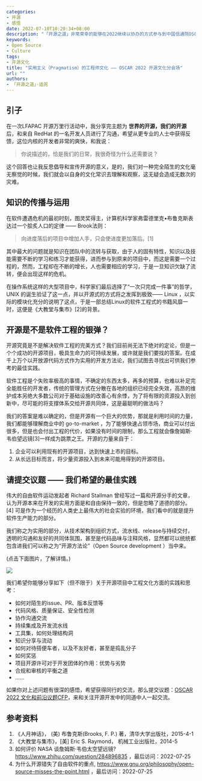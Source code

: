 ```yaml
---
categories:
- 开源
- 感悟
date: 2022-07-10T10:20:34+08:00
description: "「开源之道」非常荣幸的能够在2022继续以协办的方式参与到中国信通院OSCAR可信开源大会中，适兕将策划和出品两个分论坛，文化是其中之一，这次我们继续解构开源文化 —— 细分到具体的最实用当中！当然，按照一贯的原则：文化是作用工具箱存在的，尤其是在开源的世界，我们并不会要求主体，而是希望主体能在开源的世界里学习和实践开源的优势：让世界进步和繁荣。"
keywords:
- Open Source
- Culture
tags:
- 开源文化
title: "实用主义（Pragmatism）的工程师文化 —— OSCAR 2022 开源文化分会场"
url: ""
authors:
- 「开源之道」·适兕
---
```


## 引子

在一次LFAPAC 开源万里行活动中，我分享完主题为 **世界的开源，我们的开源** 后，和来自 RedHat 的一名开发人员进行了沟通，希望从更专业的人士中获得反馈，这位内核的开发者非常的爽快，和我说：

> 你说描述的，恰是我们的日常，我很奇怪为什么还需要说？

这个回答也让我反思倡导和宣传开源的意义，是的，我们对一种完全陌生的文化毫无察觉的时候，我们就会以自身的文化常识去理解和观察，这无疑会造成无数次的灾难。

## 知识的传播与运用

在软件遭遇危机的最初时刻，图灵奖得主，计算机科学家弗雷德里克•布鲁克斯表达过一个脍炙人口的定律 —— Brook法则：

> 向进度落后的项目中增加人手，只会使进度更加落后。[1]

其中最大的问题就是知识在团队中的流转与获取，由于人的固有特性，知识以及技能需要不断的学习和练习才能获得，进而参与到原来的项目中，而这是需要一个过程的，然而，工程却在不断的增长，人也需要相应的学习，于是一旦知识欠缺了流转，便会出现这样的危机。

在操作系统这样的大型项目中，科学家们最后选择了“一次只完成一件事”的哲学，UNIX 的诞生验证了这一点，并以开源式的方式将之发挥到极致—— Linux ，以实际的模块化充分的说明了这点，于是一部总结Linux的软件工程式的书籍风靡一时，这便是《大教堂与集市》[2]的背景。

## 开源是不是软件工程的银弹？

开源究竟是不是解决软件工程的完美方式？我们目前尚无法下绝对的定论，但是一个个成功的开源项目，极具生命力的可持续发展，或许就是我们要找的答案。在成千上万个以开放源代码方式作为实用的开发方法论，我们试图去寻找出可供我们参考的最佳实践。

软件工程是个失败率极高的事情，不确定的东西太多，再多的预算，也难以补足完全能胜任的开发者，传统的管理方式在分散在各地的组织已经完全失效，高昂的维护成本另绝大多数公司对于基础设施的改善心有余悸，为了将有限的资源投入到创新中，尽可能的将支撑体系交给开源共同体，这是最聪明的做法吗？

我们的答案是难以确定的，但是开源有一个巨大的优势，那就是利用时间的力量，我们都能够理解商业中的 go-to-market ，为了能够快速占领市场，商业可以付出很多，但是也会付出工程的代价，如果没有时间的限制，那么工程就会像詹姆斯·韦伯望远镜[3]一样成为跳票之王。开源的力量来自于：

1. 企业可以利用现有的开源项目，达到快速上市的目标。
2. 从长远目标而言，将少量资源投入到未来可能用得到的开源项目。

## 请提交议题 —— 我们希望的最佳实践

伟大的自由软件运动发起者 Richard Stallman 曾经写过一篇和开源分手的文章，认为开源本来在开发的实用方面是和自由保持一致的，但是忽略了道德的部分。[4] 可是作为一个经历的人类史上最伟大的社会实验的环境，我们看中的就是提升软件生产能力的部分。

我们称之为实用的部分，从技术架构到组织方式，流水线、release与持续交付，透明的沟通和友好的共同体氛围，甚至是代码品味与注释风格，显然都可以统统都包含进我们可以称之为“开源方法论”（Open Source development ）当中来。

(点击下面图片，了解详情。)

[![](./images/oscar-2022.jpeg)](https://mp.weixin.qq.com/s/fiJlS0JdKthhPQLomIt8rg)



我们希望你能够分享如下（但不限于）关于开源项目中工程文化方面的实践和思考：

* 如何对陌生的issue、PR、版本反馈等
* 代码风格、质量保证、安全性检测
* 协作沟通交流
* 持续集成及开发流水线
* 工具集，如何处理结构洞
* 知识分享与流动
* 如何对待搭便车者，以及不友好者，甚至是捣乱分子
* 如何奖惩
* 项目开源许可对于开发团体的作用：优势与劣势
* 合规和审核的平衡之道
* ......

如果你对上述问题有很深的感悟，希望获得同行的交流，那么提交议题：[OSCAR 2022 文化和前沿议题CFP](https://docs.qq.com/form/page/DUFhrSnVieVZFdXR5)，来和关注开源开发中的同道中人一起交流。

## 参考资料

1. 《人月神话》， (美) 布鲁克斯(Brooks, F. P.) 著，清华大学出版社，2015-4-1
2. 《大教堂与集市》，[美] Eric S. Raymond， 机械工业出版社，2014-5
3.  如何评价 NASA 谈詹姆斯·韦伯太空望远镜? https://www.zhihu.com/question/284896835 ，最后访问：2022-07-25
4.  为什么开源错失了自由软件的重点, https://www.gnu.org/philosophy/open-source-misses-the-point.html  ，最后访问：2022-07-25